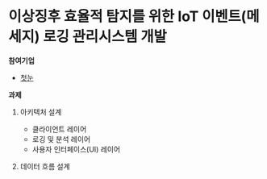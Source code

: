 # 이상징후 효율적 탐지를 위한 IoT 이벤트(메세지) 로깅 관리시스템 개발
**참여기업**
- [첫눈][noon]
  
  [noon]: http://www.1stnoon.co.kr/



**과제**
1. 아키텍처 설계
   - 클라이언트 레이어
   - 로깅 및 분석 레이어
   - 사용자 인터페이스(UI) 레이어
  
    
2. 데이터 흐름 설계

